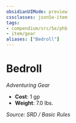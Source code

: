```yaml
---
obsidianUIMode: preview
cssclasses: json5e-item
tags:
- compendium/src/5e/phb
- item/gear
aliases: ["Bedroll"]
---
```

# Bedroll
*Adventuring Gear*  

- **Cost**: 1 gp
- **Weight**: 7.0 lbs.

*Source: SRD / Basic Rules*